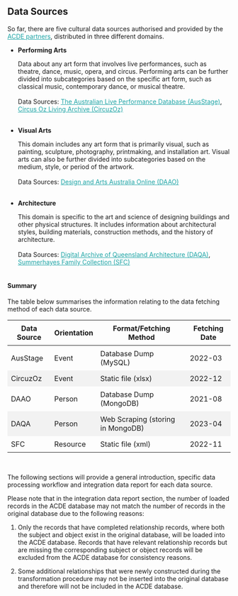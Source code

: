 ## Data Sources

So far, there are five cultural data sources authorised and provided by the [ACDE partners](https://www.acd-engine.org/partners), distributed in three different domains.

 - **Performing Arts**

    Data about any art form that involves live performances, such as theatre, dance, music, opera, and circus. Performing arts can be further divided into subcategories based on the specific art form, such as classical music, contemporary dance, or musical theatre. 
    <br><br>
    Data Sources: [The Australian Live Performance Database (AusStage)](https://www.ausstage.edu.au/pages/browse/), [Circus Oz Living Archive (CircuzOz)](https://circusozlivingarchive.com/)
    <br><br>

 - **Visual Arts**

    This domain includes any art form that is primarily visual, such as painting, sculpture, photography, printmaking, and installation art. Visual arts can also be further divided into subcategories based on the medium, style, or period of the artwork. 
    <br><br>
    Data Sources: [Design and Arts Australia Online (DAAO)](https://www.daao.org.au/)
    <br><br>

- **Architecture**

    This domain is specific to the art and science of designing buildings and other physical structures. It includes information about architectural styles, building materials, construction methods, and the history of architecture. 
    <br><br>
    Data Sources: [Digital Archive of Queensland Architecture (DAQA)](https://qldarch.net/), [Summerhayes Family Collection (SFC)](https://catalogue.curtin.edu.au/discovery/collectionDiscovery?vid=61CUR_INST:CUR_SPECIAL_COLLECTIONS&collectionId=81190473680001951)
    <br><br>

#### Summary

The table below summarises the information relating to the data fetching method of each data source.

<style>
  /* CSS for zebra-striped table */
  table {
    border-collapse: collapse;
    width: 100%;
  }

  th, td {
    padding: 8px;
  }

  /* Zebra striping */
  tr:nth-child(even) {
    background-color: #f2f2f2;
  }
</style>

| Data Source | Orientation | Format/Fetching Method            | Fetching Date |
| ----------- | ----------- | --------------------------------- | ------------- |
| AusStage    | Event       | Database Dump (MySQL)             | 2022-03       |
| CircuzOz    | Event       | Static file (xlsx)                | 2022-12       |
| DAAO        | Person      | Database Dump (MongoDB)           | 2021-08       |
| DAQA        | Person      | Web Scraping (storing in MongoDB) | 2023-04       |
| SFC         | Resource    | Static file (xml)                 | 2022-11       |

<br>

The following sections will provide a general introduction, specific data processing workflow and integration data report for each data source.

Please note that in the integration data report section, the number of loaded records in the ACDE database may not match the number of records in the original database due to the following reasons:

1. Only the records that have completed relationship records, where both the subject and object exist in the original database, will be loaded into the ACDE database. Records that have relevant relationship records but are missing the corresponding subject or object records will be excluded from the ACDE database for consistency reasons.

2. Some additional relationships that were newly constructed during the transformation procedure may not be inserted into the original database and therefore will not be included in the ACDE database.

<style>
  a {
    color: #1ea5a6 !important;
  }
</style>